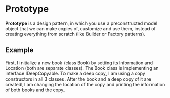 # Prototype

**Prototype** is a design pattern, in which you use a preconstructed model object that we can make copies of, customize and use them, instead
of creating everything from scratch (like Builder or Factory patterns).

## Example
First, I initialize a new book (class Book) by setting its Information and Location (both are separate classes). The Book class is implementing
an interface IDeepCopyable. To make a deep copy, I am using a copy constructors in all 3 classes.
After the book and a deep copy of it are created, I am changing the location of the copy and printing the information of both books and the copy.
